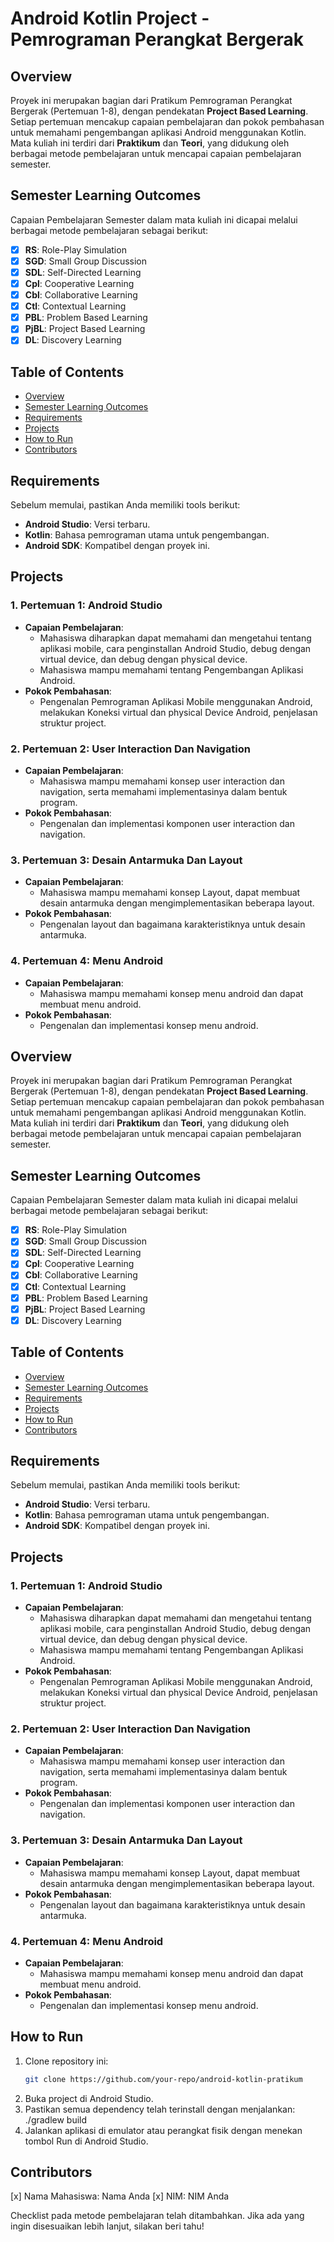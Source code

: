 # Android Kotlin Project - Pemrograman Perangkat Bergerak

## Overview
Proyek ini merupakan bagian dari Pratikum Pemrograman Perangkat Bergerak (Pertemuan 1-8), dengan pendekatan **Project Based Learning**. Setiap pertemuan mencakup capaian pembelajaran dan pokok pembahasan untuk memahami pengembangan aplikasi Android menggunakan Kotlin. Mata kuliah ini terdiri dari **Praktikum** dan **Teori**, yang didukung oleh berbagai metode pembelajaran untuk mencapai capaian pembelajaran semester.

## Semester Learning Outcomes
Capaian Pembelajaran Semester dalam mata kuliah ini dicapai melalui berbagai metode pembelajaran sebagai berikut:
- [x] **RS**: Role-Play Simulation
- [x] **SGD**: Small Group Discussion
- [x] **SDL**: Self-Directed Learning
- [x] **Cpl**: Cooperative Learning
- [x] **Cbl**: Collaborative Learning
- [x] **Ctl**: Contextual Learning
- [x] **PBL**: Problem Based Learning
- [x] **PjBL**: Project Based Learning
- [x] **DL**: Discovery Learning

## Table of Contents
- [Overview](#overview)
- [Semester Learning Outcomes](#semester-learning-outcomes)
- [Requirements](#requirements)
- [Projects](#projects)
- [How to Run](#how-to-run)
- [Contributors](#contributors)

## Requirements
Sebelum memulai, pastikan Anda memiliki tools berikut:
- **Android Studio**: Versi terbaru.
- **Kotlin**: Bahasa pemrograman utama untuk pengembangan.
- **Android SDK**: Kompatibel dengan proyek ini.

## Projects

### 1. Pertemuan 1: Android Studio
- **Capaian Pembelajaran**:
  - Mahasiswa diharapkan dapat memahami dan mengetahui tentang aplikasi mobile, cara penginstallan Android Studio, debug dengan virtual device, dan debug dengan physical device.
  - Mahasiswa mampu memahami tentang Pengembangan Aplikasi Android.
- **Pokok Pembahasan**:
  - Pengenalan Pemrograman Aplikasi Mobile menggunakan Android, melakukan Koneksi virtual dan physical Device Android, penjelasan struktur project.

### 2. Pertemuan 2: User Interaction Dan Navigation
- **Capaian Pembelajaran**:
  - Mahasiswa mampu memahami konsep user interaction dan navigation, serta memahami implementasinya dalam bentuk program.
- **Pokok Pembahasan**:
  - Pengenalan dan implementasi komponen user interaction dan navigation.

### 3. Pertemuan 3: Desain Antarmuka Dan Layout
- **Capaian Pembelajaran**:
  - Mahasiswa mampu memahami konsep Layout, dapat membuat desain antarmuka dengan mengimplementasikan beberapa layout.
- **Pokok Pembahasan**:
  - Pengenalan layout dan bagaimana karakteristiknya untuk desain antarmuka.

### 4. Pertemuan 4: Menu Android
- **Capaian Pembelajaran**:
  - Mahasiswa mampu memahami konsep menu android dan dapat membuat menu android.
- **Pokok Pembahasan**:
  - Pengenalan dan implementasi konsep menu android.

## Overview
Proyek ini merupakan bagian dari Pratikum Pemrograman Perangkat Bergerak (Pertemuan 1-8), dengan pendekatan **Project Based Learning**. Setiap pertemuan mencakup capaian pembelajaran dan pokok pembahasan untuk memahami pengembangan aplikasi Android menggunakan Kotlin. Mata kuliah ini terdiri dari **Praktikum** dan **Teori**, yang didukung oleh berbagai metode pembelajaran untuk mencapai capaian pembelajaran semester.

## Semester Learning Outcomes
Capaian Pembelajaran Semester dalam mata kuliah ini dicapai melalui berbagai metode pembelajaran sebagai berikut:
- [x] **RS**: Role-Play Simulation
- [x] **SGD**: Small Group Discussion
- [x] **SDL**: Self-Directed Learning
- [x] **Cpl**: Cooperative Learning
- [x] **Cbl**: Collaborative Learning
- [x] **Ctl**: Contextual Learning
- [x] **PBL**: Problem Based Learning
- [x] **PjBL**: Project Based Learning
- [x] **DL**: Discovery Learning

## Table of Contents
- [Overview](#overview)
- [Semester Learning Outcomes](#semester-learning-outcomes)
- [Requirements](#requirements)
- [Projects](#projects)
- [How to Run](#how-to-run)
- [Contributors](#contributors)

## Requirements
Sebelum memulai, pastikan Anda memiliki tools berikut:
- **Android Studio**: Versi terbaru.
- **Kotlin**: Bahasa pemrograman utama untuk pengembangan.
- **Android SDK**: Kompatibel dengan proyek ini.

## Projects

### 1. Pertemuan 1: Android Studio
- **Capaian Pembelajaran**:
  - Mahasiswa diharapkan dapat memahami dan mengetahui tentang aplikasi mobile, cara penginstallan Android Studio, debug dengan virtual device, dan debug dengan physical device.
  - Mahasiswa mampu memahami tentang Pengembangan Aplikasi Android.
- **Pokok Pembahasan**:
  - Pengenalan Pemrograman Aplikasi Mobile menggunakan Android, melakukan Koneksi virtual dan physical Device Android, penjelasan struktur project.

### 2. Pertemuan 2: User Interaction Dan Navigation
- **Capaian Pembelajaran**:
  - Mahasiswa mampu memahami konsep user interaction dan navigation, serta memahami implementasinya dalam bentuk program.
- **Pokok Pembahasan**:
  - Pengenalan dan implementasi komponen user interaction dan navigation.

### 3. Pertemuan 3: Desain Antarmuka Dan Layout
- **Capaian Pembelajaran**:
  - Mahasiswa mampu memahami konsep Layout, dapat membuat desain antarmuka dengan mengimplementasikan beberapa layout.
- **Pokok Pembahasan**:
  - Pengenalan layout dan bagaimana karakteristiknya untuk desain antarmuka.

### 4. Pertemuan 4: Menu Android
- **Capaian Pembelajaran**:
  - Mahasiswa mampu memahami konsep menu android dan dapat membuat menu android.
- **Pokok Pembahasan**:
  - Pengenalan dan implementasi konsep menu android.

## How to Run
1. Clone repository ini:
   ```bash
   git clone https://github.com/your-repo/android-kotlin-pratikum
2. Buka project di Android Studio.
3. Pastikan semua dependency telah terinstall dengan menjalankan:
./gradlew build
4. Jalankan aplikasi di emulator atau perangkat fisik dengan menekan tombol Run di Android Studio.

## Contributors
[x] Nama Mahasiswa: Nama Anda
[x] NIM: NIM Anda

Checklist pada metode pembelajaran telah ditambahkan. Jika ada yang ingin disesuaikan lebih lanjut, silakan beri tahu!
